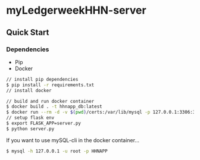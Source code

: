 # myLedgerweekHHN-server

## Quick Start
### Dependencies
- Pip
- Docker

```sh
// install pip dependencies
$ pip install -r requirements.txt
// install docker
```

```sh
// build and run docker container
$ docker build . -t hhnapp_db:latest
$ docker run --rm -d -v $(pwd)/certs:/var/lib/mysql -p 127.0.0.1:3306:3306 hhnapp_db
// setup flask env
$ export FLASK_APP=server.py
$ python server.py
```

If you want to use mySQL-cli in the docker container...
```sh
$ mysql -h 127.0.0.1 -u root -p HHNAPP
```